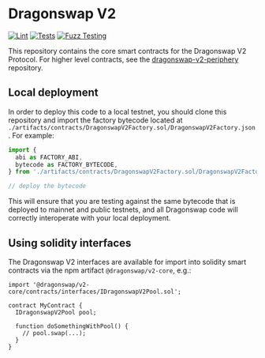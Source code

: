 # Dragonswap V2

[![Lint](https://github.com/dragonswap-app/v2-core/actions/workflows/lint.yml/badge.svg)](https://github.com/dragonswap-app/v2-core/actions/workflows/lint.yml)
[![Tests](https://github.com/dragonswap-app/v2-core/actions/workflows/tests.yml/badge.svg)](https://github.com/dragonswap-app/v2-core/actions/workflows/tests.yml)
[![Fuzz Testing](https://github.com/dragonswap-app/v2-core/actions/workflows/fuzz-testing.yml/badge.svg)](https://github.com/dragonswap-app/v2-core/actions/workflows/fuzz-testing.yml)

This repository contains the core smart contracts for the Dragonswap V2 Protocol.
For higher level contracts, see the [dragonswap-v2-periphery](https://github.com/dragonswap-app/v2-periphery)
repository.

## Local deployment

In order to deploy this code to a local testnet, you should clone this repository and import the factory bytecode located at
`./artifacts/contracts/DragonswapV2Factory.sol/DragonswapV2Factory.json`.
For example:

```typescript
import {
  abi as FACTORY_ABI,
  bytecode as FACTORY_BYTECODE,
} from './artifacts/contracts/DragonswapV2Factory.sol/DragonswapV2Factory.json'

// deploy the bytecode
```

This will ensure that you are testing against the same bytecode that is deployed to
mainnet and public testnets, and all Dragonswap code will correctly interoperate with
your local deployment.

## Using solidity interfaces

The Dragonswap V2 interfaces are available for import into solidity smart contracts
via the npm artifact `@dragonswap/v2-core`, e.g.:

```solidity
import '@dragonswap/v2-core/contracts/interfaces/IDragonswapV2Pool.sol';

contract MyContract {
  IDragonswapV2Pool pool;

  function doSomethingWithPool() {
    // pool.swap(...);
  }
}

```

